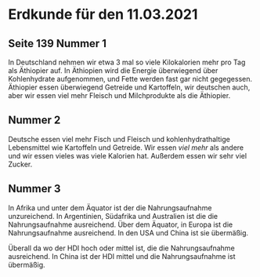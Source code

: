 # Erdkunde für den 11.03.2021
## Seite 139 Nummer 1

In Deutschland nehmen wir etwa 3 mal so viele Kilokalorien mehr pro Tag als Äthiopier auf.
In Äthiopien wird die Energie überwiegend über Kohlenhydrate aufgenommen, und Fette werden fast gar nicht gegegessen.
Äthiopier essen überwiegend Getreide und Kartoffeln, wir deutschen auch, aber wir essen viel mehr Fleisch und Milchprodukte als die Äthiopier.

## Nummer 2
Deutsche essen viel mehr Fisch und Fleisch und kohlenhydrathaltige Lebensmittel wie Kartoffeln und Getreide.
Wir essen *viel mehr* als andere und wir essen vieles was viele Kalorien hat.
Außerdem essen wir sehr viel Zucker.

## Nummer 3
In Afrika und unter dem Äquator ist der die Nahrungsaufnahme unzureichend.
In Argentinien, Südafrika und Australien ist die die Nahrungsaufnahme ausreichend.
Über dem Äquator, in Europa ist die Nahrungsaufnahme ausreichend.
In den USA und China ist sie übermäßig.

Überall da wo der HDI hoch oder mittel ist, die die Nahrungsaufnahme ausreichend.
In China ist der HDI mittel und die Nahrungsaufnahme ist übermäßig.
